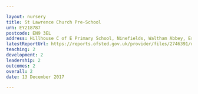 ```yaml
---

layout: nursery
title: St Lawrence Church Pre-School
urn: EY218787
postcode: EN9 3EL
address: Hillhouse C of E Primary School, Ninefields, Waltham Abbey, Essex, EN9 3EL
latestReportUrl: https://reports.ofsted.gov.uk/provider/files/2746391/urn/EY218787.pdf
teaching: 2
development: 2
leadership: 2
outcomes: 2
overall: 2
date: 13 December 2017

---
```


